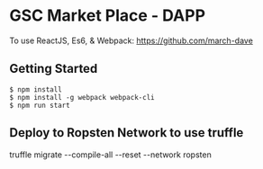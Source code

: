 
# GSC Market Place - DAPP
To use ReactJS, Es6, & Webpack: https://github.com/march-dave

## Getting Started
```
$ npm install
$ npm install -g webpack webpack-cli
$ npm run start
```

## Deploy to Ropsten Network to use truffle
truffle migrate --compile-all --reset --network ropsten
